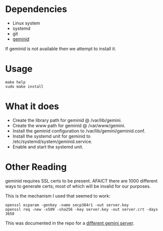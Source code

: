 # Dependencies
- Linux system
- systemd
- git
- [geminid](https://github.com/jovoro/geminid.git)

If geminid is not available then we attempt to install it.

# Usage

    make help
    sudo make install

# What it does
- Create the library path for geminid @ /var/lib/gemini.
- Create the www path for geminid @ /var/www/gemini.
- Install the geminid configuration to /var/lib/gemini/geminid.conf.
- Install the systemd unit for geminid to /etc/systemd/system/geminid.service.
- Enable and start the systemd unit.

# Other Reading
geminid requires SSL certs to be present.
AFAICT there are 1000 different ways to generate certs; most of which will be invalid for our purposes.

This is the mechanism I used that seemed to work:

    openssl ecparam -genkey -name secp384r1 -out server.key
    openssl req -new -x509 -sha256 -key server.key -out server.crt -days 3650

This was documented in the repo for a [different gemini server](https://github.com/a-h/gemini).

